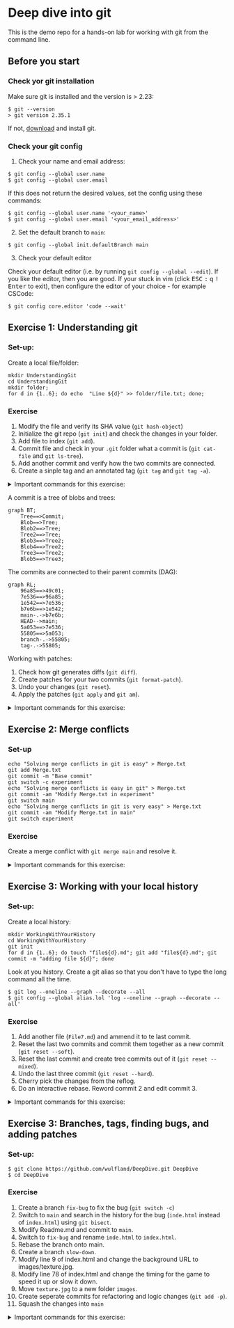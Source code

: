 # Deep dive into git

This is the demo repo for a hands-on lab for working with git from the command line.

## Before you start

### Check yor git installation

Make sure git is installed and the version is > 2.23:

```console
$ git --version
> git version 2.35.1
```

If not, [download](https://git-scm.com/downloads) and install git.

### Check your git config

1. Check your name and email address:

```console
$ git config --global user.name
$ git config --global user.email
```

If this does not return the desired values, set the config using these commands:

```console
$ git config --global user.name '<your_name>'
$ git config --global user.email '<your_email_address>'
```

2. Set the default branch to `main`:

```console
$ git config --global init.defaultBranch main
```

3. Check your default editor

Check your default editor (i.e. by running `git config --global --edit`). If you like the editor, then you are good. If your stuck in vim (click <kbd>ESC</kbd> <kbd>:</kbd> <kbd>q</kbd> <kbd>!</kbd> <kbd>Enter</kbd> to exit), then configure the editor of your choice - for example CSCode:

```console
$ git config core.editor 'code --wait'
```

## Exercise 1: Understanding git

### Set-up:
Create a local file/folder:

```console
mkdir UnderstandingGit
cd UnderstandingGit
mkdir folder;
for d in {1..6}; do echo  "Line ${d}" >> folder/file.txt; done;
```

### Exercise

1. Modify the file and verify its SHA value (`git hash-object`)
2. Initialize the git repo (`git init`) and check the changes in your folder.
3. Add file to index (`git add`).
4. Commit file and check in your `.git` folder what a commit is (`git cat-file` and `git ls-tree`).
5. Add another commit and verify how the two commits are connected.
6. Create a sinple tag and an annotated tag (`git tag` and `git tag -a`).

<details>
  <summary>Important commands for this exercise:</summary>

```
$ git hash-object folder/file.txt
$ git init
$ git add
$ git commit
$ git ls-tree
$ git cat-file [-p | -t]
$ cat
$ git tag [-a]
```
</details>
  
A commit is a tree of blobs and trees:

```mermaid
graph BT;
    Tree==>Commit;
    Blob==>Tree;
    Blob2==>Tree;
    Tree2==>Tree;
    Blob3==>Tree2;
    Blob4==>Tree2;
    Tree3==>Tree2;
    Blob5==>Tree3;
```
  
The commits are connected to their parent commits (DAG):
  
```mermaid
graph RL;
    96a85==>49c01;
    7e536==>96a85;
    1e542==>7e536;
    b7e6b==>1e542;
    main-.->b7e6b;
    HEAD-->main;
    5a053==>7e536;
    55805==>5a053;
    branch-.->55805;
    tag-.->55805;
```

Working with patches:

1. Check how git generates diffs (`git diff`).
2. Create patches for your two commits (`git format-patch`).
3. Undo your changes (`git reset`).
4. Apply the patches (`git apply` and `git am`).


<details>
  <summary>Important commands for this exercise:</summary>

  ```console
  $ git diff
  $ git format-patch HEAD~2..HEAD
  $ git reset --hard HEAD~2
  $ git apply
  $ git am
  ```
  
</details>
  
## Exercise 2: Merge conflicts

### Set-up

```console
echo "Solving merge conflicts in git is easy" > Merge.txt
git add Merge.txt
git commit -m "Base commit"
git switch -c experiment
echo "Solving merge conflicts is easy in git" > Merge.txt
git commit -am "Modify Merge.txt in experiment"
git switch main
echo "Solving merge conflicts in git is very easy" > Merge.txt
git commit -am "Modify Merge.txt in main"
git switch experiment
```

### Exercise

Create a merge conflict with `git merge main` and resolve it.
<details>
  <summary>Important commands for this exercise:</summary>
  
  ```console
  $ git config --global merge.conflictStyle diff3
  $ git merge --abort
  $ git diff
  $ git log --merge –p <filename>
  $ git show :1:<filename> (common anchestor)
  $ git show :2:<filename> (HEAD)
  $ git show :3:<filename> (MERGE_HEAD)

  $ git add <filename>
  $ git merge --continue
  ```
  
</details>

## Exercise 3: Working with your local history

### Set-up:

Create a local history:

```console
mkdir WorkingWithYourHistory
cd WorkingWithYourHistory
git init
for d in {1..6}; do touch "file${d}.md"; git add "file${d}.md"; git commit -m "adding file ${d}"; done
```

Look at you history. Create a git alias so that you don't have to type the long command all the time.

```console
$ git log --oneline --graph --decorate --all
$ git config --global alias.lol 'log --oneline --graph --decorate --all'
```

### Exercise

1. Add another file (`File7.md`) and ammend it to te last commit.
2. Reset the last two commits and commit them together as a new commit (`git reset --soft`).
3. Reset the last commit and create tree commits out of it (`git reset --mixed`).
4. Undo the last three commit (`git reset --hard`).
5. Cherry pick the changes from the reflog.
6. Do an interactive rebase. Reword commit 2 and edit commit 3. 

<details>
  <summary>Important commands for this exercise:</summary>
  
  ```console
  $ git commit --amend
  $ git reset [--hard | --soft | --mixed]
  $ git reflog
  $ git cherry-pick
  $ git rebase [-i]
  ```
  
</details>

## Exercise 3: Branches, tags, finding bugs, and adding patches

### Set-up:

```console
$ git clone https://github.com/wulfland/DeepDive.git DeepDive
$ cd DeepDive
```

### Exercise

1. Create a branch `fix-bug` to fix the bug (`git switch -c`)
2. Switch to `main` and search in the history for the bug (`inde.html` instead of `index.html`) using `git bisect`.
3. Modify Readme.md and commit to `main`.
4. Switch to `fix-bug` and rename `inde.html` to `index.html`.
5. Rebase the branch onto main. 
6. Create a branch `slow-down`.
7. Modify line 9 of index.html and change the background URL to images/texture.jpg.
8. Modify line 78 of index.html and change the timing for the game to speed it up or slow it down.
9. Move `texture.jpg` to a new folder `images`.
10. Create seperate commits for refactoring and logic changes (`git add -p`).
11. Squash the changes into `main`


<details>
  <summary>Important commands for this exercise:</summary>
  
  ```console
  $ git switch [-c]
  $ git bisect start 
  $ git bisect good <SHA>
  $ git bisect bad <SHA>
  $ git bisect start <GOOD> <BAD>
  $ git bisect run ls index.html
  $ git add -p
  $ git merge [--squash | --rebase]
  ```
</details>

